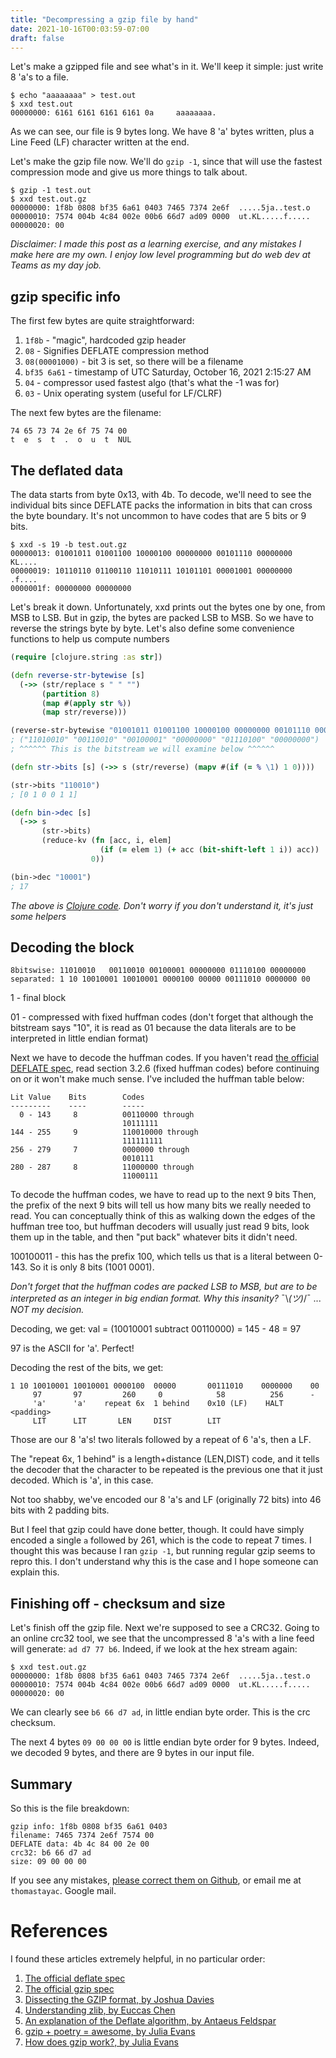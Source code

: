 ```yaml
--- 
title: "Decompressing a gzip file by hand"
date: 2021-10-16T00:03:59-07:00
draft: false
---
```


Let's make a gzipped file and see what's in it. We'll keep it simple: just write 8 'a's to a file. 

```
$ echo "aaaaaaaa" > test.out
$ xxd test.out
00000000: 6161 6161 6161 6161 0a     aaaaaaaa.
```

As we can see, our file is 9 bytes long. We have 8 'a' bytes written, plus a Line Feed (LF) character written at the end.

Let's make the gzip file now. We'll do `gzip -1`, since that will use the fastest compression mode and give us more things to talk about.

```
$ gzip -1 test.out
$ xxd test.out.gz
00000000: 1f8b 0808 bf35 6a61 0403 7465 7374 2e6f  .....5ja..test.o
00000010: 7574 004b 4c84 002e 00b6 66d7 ad09 0000  ut.KL.....f.....
00000020: 00
```

_Disclaimer: I made this post as a learning exercise, and any mistakes I make here are my own. I enjoy low level programming but do web dev at Teams as my day job._

## gzip specific info

The first few bytes are quite straightforward:

1. `1f8b` - "magic", hardcoded gzip header
1. `08` - Signifies DEFLATE compression method
1. `08(00001000)` - bit 3 is set, so there will be a filename
1. `bf35 6a61` - timestamp of UTC Saturday, October 16, 2021 2:15:27 AM
1. `04` - compressor used fastest algo (that's what the -1 was for)
1. `03` - Unix operating system (useful for LF/CLRF)

The next few bytes are the filename:
```
74 65 73 74 2e 6f 75 74 00
t  e  s  t  .  o  u  t  NUL
```

## The deflated data

The data starts from byte 0x13, with 4b. To decode, we'll need to see the individual bits since DEFLATE packs the information in bits that can cross the byte boundary. It's not uncommon to have codes that are 5 bits or 9 bits.


```
$ xxd -s 19 -b test.out.gz
00000013: 01001011 01001100 10000100 00000000 00101110 00000000  KL....
00000019: 10110110 01100110 11010111 10101101 00001001 00000000  .f....
0000001f: 00000000 00000000
```

Let's break it down. Unfortunately, xxd prints out the bytes one by one, from MSB to LSB. But in gzip, the bytes are packed LSB to MSB. So we have to reverse the strings byte by byte. Let's also define some convenience functions to help us compute numbers

```clojure
(require [clojure.string :as str])

(defn reverse-str-bytewise [s] 
  (->> (str/replace s " " "") 
       (partition 8) 
       (map #(apply str %)) 
       (map str/reverse)))

(reverse-str-bytewise "01001011 01001100 10000100 00000000 00101110 00000000")
; ("11010010" "00110010" "00100001" "00000000" "01110100" "00000000")
; ^^^^^^ This is the bitstream we will examine below ^^^^^^

(defn str->bits [s] (->> s (str/reverse) (mapv #(if (= % \1) 1 0))))

(str->bits "110010")
; [0 1 0 0 1 1]

(defn bin->dec [s] 
  (->> s 
       (str->bits) 
       (reduce-kv (fn [acc, i, elem] 
                    (if (= elem 1) (+ acc (bit-shift-left 1 i)) acc)) 
                  0))

(bin->dec "10001")
; 17
```
_The above is [Clojure code](https://clojure.org/). Don't worry if you don't understand it, it's just some helpers_
## Decoding the block
```
8bitswise: 11010010   00110010 00100001 00000000 01110100 00000000
separated: 1 10 10010001 10010001 0000100 00000 00111010 0000000 00
```

1 - final block

01 - compressed with fixed huffman codes (don't forget that although the bitstream says "10", it is read as 01 because the data literals are to be interpreted in little endian format)

Next we have to decode the huffman codes. If you haven't read [the official DEFLATE spec](https://datatracker.ietf.org/doc/html/rfc1951#page-12), read section 3.2.6 (fixed huffman codes) before continuing on or it won't make much sense. I've included the huffman table below:
```
Lit Value    Bits        Codes
---------    ----        -----
  0 - 143     8          00110000 through
                         10111111
144 - 255     9          110010000 through
                         111111111
256 - 279     7          0000000 through
                         0010111
280 - 287     8          11000000 through
                         11000111
```

To decode the huffman codes, we have to read up to the next 9 bits
Then, the prefix of the next 9 bits will tell us how many bits we really needed to read.
You can conceptually think of this as walking down the edges of the huffman tree too, but huffman decoders will usually just read 9 bits, look them up in the table, and then "put back" whatever bits it didn't need.

100100011 - this has the prefix 100, which tells us that is a literal between 0-143. So it is only 8 bits (1001 0001).

_Don't forget that the huffman codes are packed LSB to MSB, but are to be interpreted as an integer in big endian format. Why this insanity?_ ¯\\_(ツ)_/¯ ... _NOT my decision._



Decoding, we get: val = (10010001 subtract 00110000) = 145 - 48 = 97


97 is the ASCII for 'a'. Perfect!

Decoding the rest of the bits, we get:
```
1 10 10010001 10010001 0000100  00000       00111010    0000000    00
     97       97         260     0            58          256      -
     'a'      'a'    repeat 6x  1 behind    0x10 (LF)    HALT     <padding>
     LIT      LIT       LEN     DIST        LIT         
```

Those are our 8 'a's! two literals followed by a repeat of 6 'a's, then a LF. 

The "repeat 6x, 1 behind" is a length+distance (LEN,DIST) code, and it tells the decoder that the character to be repeated is the previous one that it just decoded. Which is 'a', in this case.

Not too shabby, we've encoded our 8 'a's and LF (originally 72 bits) into 46 bits with 2 padding bits.

But I feel that gzip could have done better, though. It could have simply encoded a single `a` followed by 261, which is the code to repeat 7 times. I thought this was because I ran `gzip -1`, but running regular gzip seems to repro this. I don't understand why this is the case and I hope someone can explain this.

## Finishing off - checksum and size

Let's finish off the gzip file. Next we're supposed to see a CRC32. Going to an online crc32 tool, we see that the uncompressed 8 'a's with a line feed will generate: `ad d7 77 b6`.
Indeed, if we look at the hex stream again:

```
$ xxd test.out.gz
00000000: 1f8b 0808 bf35 6a61 0403 7465 7374 2e6f  .....5ja..test.o
00000010: 7574 004b 4c84 002e 00b6 66d7 ad09 0000  ut.KL.....f.....
00000020: 00                
```

We can clearly see `b6 66 d7 ad`, in little endian byte order. This is the crc checksum.

The next 4 bytes `09 00 00 00` is little endian byte order for 9 bytes. Indeed, we decoded 9 bytes, and there are 9 bytes in our input file.

## Summary
So this is the file breakdown:

```
gzip info: 1f8b 0808 bf35 6a61 0403 
filename: 7465 7374 2e6f 7574 00 
DEFLATE data: 4b 4c 84 00 2e 00
crc32: b6 66 d7 ad 
size: 09 00 00 00                
```


If you see any mistakes, [please correct them on Github](https://github.com/thomastay/personal-blog/issues), or email me at `thomastayac`. Google mail.


# References
I found these articles extremely helpful, in no particular order:
1. [The official deflate spec](https://datatracker.ietf.org/doc/html/rfc1951)
1. [The official gzip spec](https://datatracker.ietf.org/doc/html/rfc1952)
1. [Dissecting the GZIP format, by Joshua Davies](https://commandlinefanatic.com/cgi-bin/showarticle.cgi?article=art001)
1. [Understanding zlib, by Euccas Chen](https://www.euccas.me/zlib/)
1. [An explanation of the Deflate algorithm, by Antaeus Feldspar](https://zlib.net/feldspar.html)
1. [gzip + poetry = awesome, by Julia Evans](https://jvns.ca/blog/2013/10/24/day-16-gzip-plus-poetry-equals-awesome/)
1. [How does gzip work?, by Julia Evans](https://jvns.ca/blog/2013/10/16/day-11-how-does-gzip-work/)
